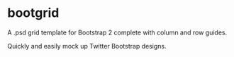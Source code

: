 bootgrid
========

A .psd grid template for Bootstrap 2 complete with column and row guides.

Quickly and easily mock up Twitter Bootstrap designs.
